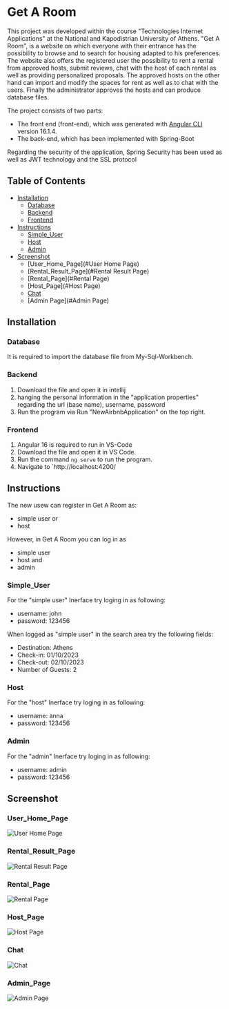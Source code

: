 # Get A Room

This project was developed within the course "Technologies Internet Applications" at the National and Kapodistrian University of Athens. "Get A Room", is a website on which everyone with their entrance has the possibility to browse and to search for housing adapted to his preferences. The website also offers the registered user the possibility to rent a rental from approved hosts, submit reviews, chat with the host of each rental as well as providing personalized proposals. The approved hosts on the other hand can import and modify the spaces for rent as well as to chat with the users. Finally the administrator approves the hosts and can produce database files.

The project consists of two parts:
- The front end (front-end), which was generated with [Angular CLI](https://github.com/angular/angular-cli) version 16.1.4.
- The back-end, which has been implemented with Spring-Boot

Regarding the security of the application, Spring Security has been used
as well as JWT technology and the SSL protocol

## Table of Contents
- [Installation](#Installation)
  - [Database](#Database)
  - [Backend](#Backend)
  - [Frontend](#Frontend)
- [Instructions](#Instructions)
  - [Simple_User](#Simple_User)
  - [Host](#Host)
  - [Admin](#Admin)
- [Screenshot](#Screenshot)
  - [User_Home_Page](#User Home Page)
  - [Rental_Result_Page](#Rental Result Page)
  - [Rental_Page](#Rental Page)
  - [Host_Page](#Host Page)
  - [Chat](#Chat)
  - [Admin Page](#Admin Page)

## Installation

### Database
It is required to import the database file from My-Sql-Workbench.

### Backend
1) Download the file and open it in intellij
2) hanging the personal information in the "application properties" regarding the url
(base name), username, password
3) Run the program via Run "ΝewAirbnbApplication" on the top right.

### Frontend
1) Angular 16 is required to run in VS-Code
2) Download the file and open it in VS Code.
3) Run the command `ng serve` to run the program.
4) Navigate to `http://localhost:4200/

## Instructions
The new usew can register in Get A Room as:
- simple user or
- host

However, in Get A Room you can log in as
- simple user 
- host and
- admin

### Simple_User
For the "simple user" Inerface try loging in as following:
- username: john
- password: 123456

When logged as "simple user" in the search area try the following fields:
- Destination: Athens
- Check-in: 01/10/2023
- Check-out: 02/10/2023
- Number of Guests: 2

### Host
For the "host" Inerface try loging in as following:
- username: anna
- password: 123456

### Admin
For the "admin" Inerface try loging in as following:
- username: admin
- password: 123456

## Screenshot

### User_Home_Page
![User Home Page](https://github.com/LydiaKyriakou/myAirbnbProject/blob/master/Screenshot/user_home.png)

### Rental_Result_Page
![Rental Result Page](https://github.com/LydiaKyriakou/myAirbnbProject/blob/master/Screenshot/result_page.png)

### Rental_Page
![Rental Page](https://github.com/LydiaKyriakou/myAirbnbProject/blob/master/Screenshot/rental_page.png)

### Host_Page
![Host Page](https://github.com/LydiaKyriakou/myAirbnbProject/blob/master/Screenshot/host_page.png)

### Chat
![Chat](https://github.com/LydiaKyriakou/myAirbnbProject/blob/master/Screenshot/chat.png)

### Admin_Page
![Admin Page](https://github.com/LydiaKyriakou/myAirbnbProject/blob/master/Screenshot/admin_page.png)


